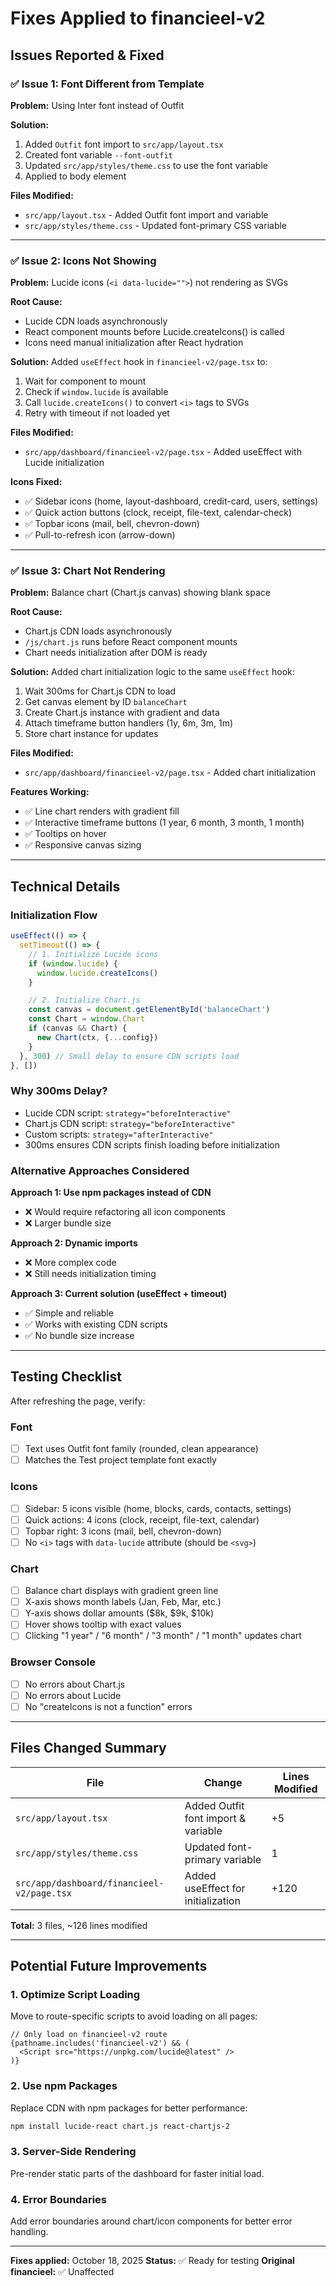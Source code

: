 # Fixes Applied to financieel-v2

## Issues Reported & Fixed

### ✅ Issue 1: Font Different from Template
**Problem:** Using Inter font instead of Outfit

**Solution:**
1. Added `Outfit` font import to `src/app/layout.tsx`
2. Created font variable `--font-outfit`
3. Updated `src/app/styles/theme.css` to use the font variable
4. Applied to body element

**Files Modified:**
- `src/app/layout.tsx` - Added Outfit font import and variable
- `src/app/styles/theme.css` - Updated font-primary CSS variable

---

### ✅ Issue 2: Icons Not Showing
**Problem:** Lucide icons (`<i data-lucide="">`) not rendering as SVGs

**Root Cause:**
- Lucide CDN loads asynchronously
- React component mounts before Lucide.createIcons() is called
- Icons need manual initialization after React hydration

**Solution:**
Added `useEffect` hook in `financieel-v2/page.tsx` to:
1. Wait for component to mount
2. Check if `window.lucide` is available
3. Call `lucide.createIcons()` to convert `<i>` tags to SVGs
4. Retry with timeout if not loaded yet

**Files Modified:**
- `src/app/dashboard/financieel-v2/page.tsx` - Added useEffect with Lucide initialization

**Icons Fixed:**
- ✅ Sidebar icons (home, layout-dashboard, credit-card, users, settings)
- ✅ Quick action buttons (clock, receipt, file-text, calendar-check)
- ✅ Topbar icons (mail, bell, chevron-down)
- ✅ Pull-to-refresh icon (arrow-down)

---

### ✅ Issue 3: Chart Not Rendering
**Problem:** Balance chart (Chart.js canvas) showing blank space

**Root Cause:**
- Chart.js CDN loads asynchronously
- `/js/chart.js` runs before React component mounts
- Chart needs initialization after DOM is ready

**Solution:**
Added chart initialization logic to the same `useEffect` hook:
1. Wait 300ms for Chart.js CDN to load
2. Get canvas element by ID `balanceChart`
3. Create Chart.js instance with gradient and data
4. Attach timeframe button handlers (1y, 6m, 3m, 1m)
5. Store chart instance for updates

**Files Modified:**
- `src/app/dashboard/financieel-v2/page.tsx` - Added chart initialization

**Features Working:**
- ✅ Line chart renders with gradient fill
- ✅ Interactive timeframe buttons (1 year, 6 month, 3 month, 1 month)
- ✅ Tooltips on hover
- ✅ Responsive canvas sizing

---

## Technical Details

### Initialization Flow

```typescript
useEffect(() => {
  setTimeout(() => {
    // 1. Initialize Lucide icons
    if (window.lucide) {
      window.lucide.createIcons()
    }

    // 2. Initialize Chart.js
    const canvas = document.getElementById('balanceChart')
    const Chart = window.Chart
    if (canvas && Chart) {
      new Chart(ctx, {...config})
    }
  }, 300) // Small delay to ensure CDN scripts load
}, [])
```

### Why 300ms Delay?
- Lucide CDN script: `strategy="beforeInteractive"`
- Chart.js CDN script: `strategy="beforeInteractive"`
- Custom scripts: `strategy="afterInteractive"`
- 300ms ensures CDN scripts finish loading before initialization

### Alternative Approaches Considered

**Approach 1: Use npm packages instead of CDN**
- ❌ Would require refactoring all icon components
- ❌ Larger bundle size

**Approach 2: Dynamic imports**
- ❌ More complex code
- ❌ Still needs initialization timing

**Approach 3: Current solution (useEffect + timeout)**
- ✅ Simple and reliable
- ✅ Works with existing CDN scripts
- ✅ No bundle size increase

---

## Testing Checklist

After refreshing the page, verify:

### Font
- [ ] Text uses Outfit font family (rounded, clean appearance)
- [ ] Matches the Test project template font exactly

### Icons
- [ ] Sidebar: 5 icons visible (home, blocks, cards, contacts, settings)
- [ ] Quick actions: 4 icons (clock, receipt, file-text, calendar)
- [ ] Topbar right: 3 icons (mail, bell, chevron-down)
- [ ] No `<i>` tags with `data-lucide` attribute (should be `<svg>`)

### Chart
- [ ] Balance chart displays with gradient green line
- [ ] X-axis shows month labels (Jan, Feb, Mar, etc.)
- [ ] Y-axis shows dollar amounts ($8k, $9k, $10k)
- [ ] Hover shows tooltip with exact values
- [ ] Clicking "1 year" / "6 month" / "3 month" / "1 month" updates chart

### Browser Console
- [ ] No errors about Chart.js
- [ ] No errors about Lucide
- [ ] No "createIcons is not a function" errors

---

## Files Changed Summary

| File | Change | Lines Modified |
|------|--------|----------------|
| `src/app/layout.tsx` | Added Outfit font import & variable | +5 |
| `src/app/styles/theme.css` | Updated font-primary variable | 1 |
| `src/app/dashboard/financieel-v2/page.tsx` | Added useEffect for initialization | +120 |

**Total:** 3 files, ~126 lines modified

---

## Potential Future Improvements

### 1. Optimize Script Loading
Move to route-specific scripts to avoid loading on all pages:
```tsx
// Only load on financieel-v2 route
{pathname.includes('financieel-v2') && (
  <Script src="https://unpkg.com/lucide@latest" />
)}
```

### 2. Use npm Packages
Replace CDN with npm packages for better performance:
```bash
npm install lucide-react chart.js react-chartjs-2
```

### 3. Server-Side Rendering
Pre-render static parts of the dashboard for faster initial load.

### 4. Error Boundaries
Add error boundaries around chart/icon components for better error handling.

---

**Fixes applied:** October 18, 2025
**Status:** ✅ Ready for testing
**Original financieel:** ✅ Unaffected
